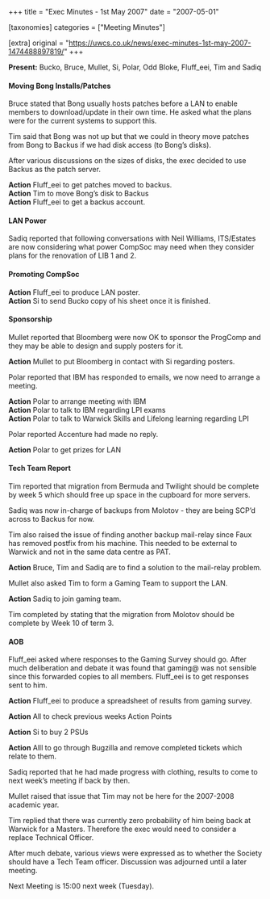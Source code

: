 +++
title = "Exec Minutes - 1st May 2007"
date = "2007-05-01"

[taxonomies]
categories = ["Meeting Minutes"]

[extra]
original = "https://uwcs.co.uk/news/exec-minutes-1st-may-2007-1474488897819/"
+++

**Present:** Bucko, Bruce, Mullet, Si, Polar, Odd Bloke, Fluff\_eei, Tim and Sadiq

#### Moving Bong Installs/Patches

Bruce stated that Bong usually hosts patches before a LAN to enable members to download/update in their own time. He asked what the plans were for the current systems to support this.

Tim said that Bong was not up but that we could in theory move patches from Bong to Backus if we had disk access (to Bong’s disks).

After various discussions on the sizes of disks, the exec decided to use Backus as the patch server.

**Action** Fluff\_eei to get patches moved to backus.  
**Action** Tim to move Bong’s disk to Backus  
**Action** Fluff\_eei to get a backus account.

#### LAN Power

Sadiq reported that following conversations with Neil Williams, ITS/Estates are now considering what power CompSoc may need when they consider plans for the renovation of LIB 1 and 2.

#### Promoting CompSoc

**Action** Fluff\_eei to produce LAN poster.  
**Action** Si to send Bucko copy of his sheet once it is finished.

#### Sponsorship

Mullet reported that Bloomberg were now OK to sponsor the ProgComp and they may be able to design and supply posters for it.

**Action** Mullet to put Bloomberg in contact with Si regarding posters.

Polar reported that IBM has responded to emails, we now need to arrange a meeting.

**Action** Polar to arrange meeting with IBM  
**Action** Polar to talk to IBM regarding LPI exams  
**Action** Polar to talk to Warwick Skills and Lifelong learning regarding LPI

Polar reported Accenture had made no reply.

**Action** Polar to get prizes for LAN

#### Tech Team Report

Tim reported that migration from Bermuda and Twilight should be complete by week 5 which should free up space in the cupboard for more servers.

Sadiq was now in-charge of backups from Molotov - they are being SCP’d across to Backus for now.

Tim also raised the issue of finding another backup mail-relay since Faux has removed postfix from his machine. This needed to be external to Warwick and not in the same data centre as PAT.

**Action** Bruce, Tim and Sadiq are to find a solution to the mail-relay problem.

Mullet also asked Tim to form a Gaming Team to support the LAN.

**Action** Sadiq to join gaming team.

Tim completed by stating that the migration from Molotov should be complete by Week 10 of term 3.

#### AOB

Fluff\_eei asked where responses to the Gaming Survey should go. After much deliberation and debate it was found that gaming@ was not sensible since this forwarded copies to all members. Fluff\_eei is to get responses sent to him.

**Action** Fluff\_eei to produce a spreadsheet of results from gaming survey.

**Action** All to check previous weeks Action Points

**Action** Si to buy 2 PSUs

**Action** Alll to go through Bugzilla and remove completed tickets which relate to them.

Sadiq reported that he had made progress with clothing, results to come to next week’s meeting if back by then.

Mullet raised that issue that Tim may not be here for the 2007-2008 academic year.

Tim replied that there was currently zero probability of him being back at Warwick for a Masters. Therefore the exec would need to consider a replace Technical Officer.

After much debate, various views were expressed as to whether the Society should have a Tech Team officer. Discussion was adjourned until a later meeting.

Next Meeting is 15:00 next week (Tuesday).
